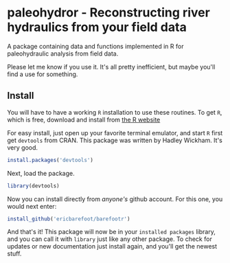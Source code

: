 # paleohydror - Reconstructing river hydraulics from your field data
A package containing data and functions implemented in R for paleohydraulic analysis from field data.

Please let me know if you use it. It's all pretty inefficient, but maybe you'll find a use for something.

## Install

You will have to have a working `R` installation to use these routines. To get `R`, which is free, download and install from [the R website](https://www.r-project.org/)

For easy install, just open up your favorite terminal emulator, and start `R` first get `devtools` from CRAN. This package was written by Hadley Wickham. It's very good.
```r
install.packages('devtools')
```
Next, load the package.
```r
library(devtools)
```
Now you can install directly from *anyone's* github account. For this one, you would next enter:
```r
install_github('ericbarefoot/barefootr')
```
And that's it! This package will now be in your `installed packages` library, and you can call it with `library` just like any other package. To check for updates or new documentation just install again, and you'll get the newest stuff.

##
